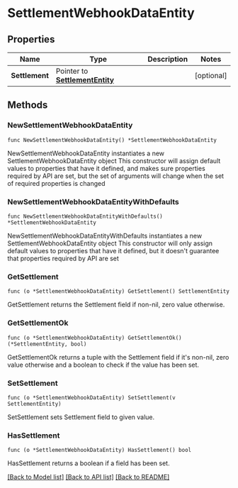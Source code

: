 # SettlementWebhookDataEntity

## Properties

Name | Type | Description | Notes
------------ | ------------- | ------------- | -------------
**Settlement** | Pointer to [**SettlementEntity**](SettlementEntity.md) |  | [optional] 

## Methods

### NewSettlementWebhookDataEntity

`func NewSettlementWebhookDataEntity() *SettlementWebhookDataEntity`

NewSettlementWebhookDataEntity instantiates a new SettlementWebhookDataEntity object
This constructor will assign default values to properties that have it defined,
and makes sure properties required by API are set, but the set of arguments
will change when the set of required properties is changed

### NewSettlementWebhookDataEntityWithDefaults

`func NewSettlementWebhookDataEntityWithDefaults() *SettlementWebhookDataEntity`

NewSettlementWebhookDataEntityWithDefaults instantiates a new SettlementWebhookDataEntity object
This constructor will only assign default values to properties that have it defined,
but it doesn't guarantee that properties required by API are set

### GetSettlement

`func (o *SettlementWebhookDataEntity) GetSettlement() SettlementEntity`

GetSettlement returns the Settlement field if non-nil, zero value otherwise.

### GetSettlementOk

`func (o *SettlementWebhookDataEntity) GetSettlementOk() (*SettlementEntity, bool)`

GetSettlementOk returns a tuple with the Settlement field if it's non-nil, zero value otherwise
and a boolean to check if the value has been set.

### SetSettlement

`func (o *SettlementWebhookDataEntity) SetSettlement(v SettlementEntity)`

SetSettlement sets Settlement field to given value.

### HasSettlement

`func (o *SettlementWebhookDataEntity) HasSettlement() bool`

HasSettlement returns a boolean if a field has been set.


[[Back to Model list]](../README.md#documentation-for-models) [[Back to API list]](../README.md#documentation-for-api-endpoints) [[Back to README]](../README.md)


